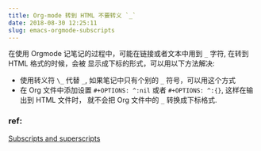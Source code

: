 ```yaml
---
title: Org-mode 转到 HTML 不要转义 `_`
date: 2018-08-30 12:25:11
slug: emacs-orgmode-subscripts
---
```


在使用 Orgmode 记笔记的过程中，可能在链接或者文本中用到 `_` 字符, 在转到 HTML 格式的时候，会被
显示成下标的形式，可以用以下方法解决:

- 使用转义符 `\_` 代替 `_`, 如果笔记中只有个别的 `_` 符号，可以用这个方式  
- 在 Org 文件中添加设置 `#+OPTIONS: ^:nil` 或者 `#+OPTIONS: ^:{}`, 这样在输出到 HTML 文件时，
就不会把 Org 文件中的 `_` 转换成下标格式.

### ref:
[Subscripts and superscripts](https://orgmode.org/manual/Subscripts-and-superscripts.html)

